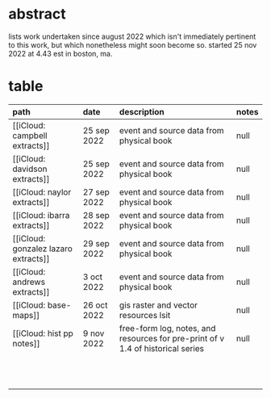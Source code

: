 # abstract
lists work undertaken since august 2022 which isn't immediately pertinent to this work, but which nonetheless might soon become so. started 25 nov 2022 at 4.43 est in boston, ma.

# table

| path | date | description | notes |
|:--|:--|:--|:--|
| [[iCloud: campbell extracts]] | 25 sep 2022 | event and source data from physical book | null |
| [[iCloud: davidson extracts]] | 25 sep 2022 | event and source data from physical book | null |
| [[iCloud: naylor extracts]] | 27 sep 2022 | event and source data from physical book | null |
| [[iCloud: ibarra extracts]] | 28 sep 2022 | event and source data from physical book | null |
| [[iCloud: gonzalez lazaro extracts]] | 29 sep 2022 | event and source data from physical book | null |
| [[iCloud: andrews extracts]] | 3 oct 2022 | event and source data from physical book | null |
| [[iCloud: base-maps]] | 26 oct 2022 | gis raster and vector resources lsit | null |
| [[iCloud: hist pp notes]] | 9 nov 2022 | free-form log, notes, and resources for pre-print of v 1.4 of historical series | null |
|  |  |  |  |
|  |  |  |  |
|  |  |  |  |
|  |  |  |  |
|  |  |  |  |
|  |  |  |  |
|  |  |  |  |
|  |  |  |  |
|  |  |  |  |
|  |  |  |  |
|  |  |  |  |